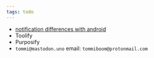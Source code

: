 ```yaml
---
tags: todo
---
```

- [notification differences with android](https://assets.tommi.space/images/IMG_0867.PNG)
- Toolify
- Purposify 
- `tommi@mastodon.uno` email: `tommiboom@protonmail.com`